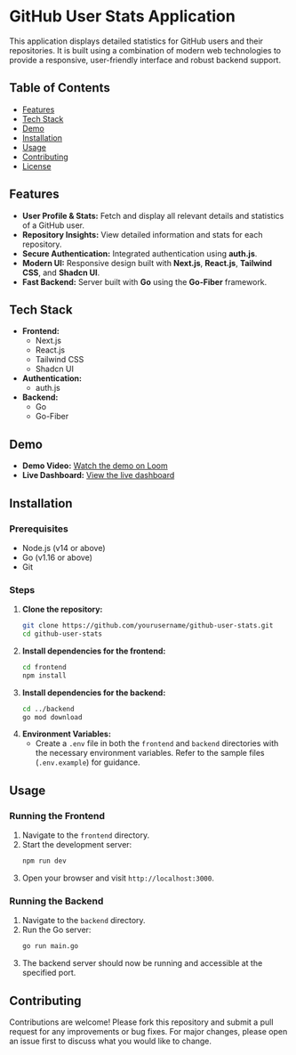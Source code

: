 # GitHub User Stats Application

This application displays detailed statistics for GitHub users and their repositories. It is built using a combination of modern web technologies to provide a responsive, user-friendly interface and robust backend support.

## Table of Contents
- [Features](#features)
- [Tech Stack](#tech-stack)
- [Demo](#demo)
- [Installation](#installation)
- [Usage](#usage)
- [Contributing](#contributing)
- [License](#license)

## Features
- **User Profile & Stats:** Fetch and display all relevant details and statistics of a GitHub user.
- **Repository Insights:** View detailed information and stats for each repository.
- **Secure Authentication:** Integrated authentication using **auth.js**.
- **Modern UI:** Responsive design built with **Next.js**, **React.js**, **Tailwind CSS**, and **Shadcn UI**.
- **Fast Backend:** Server built with **Go** using the **Go-Fiber** framework.

## Tech Stack
- **Frontend:**
  - Next.js
  - React.js
  - Tailwind CSS
  - Shadcn UI
- **Authentication:**
  - auth.js
- **Backend:**
  - Go
  - Go-Fiber

## Demo
- **Demo Video:** [Watch the demo on Loom](https://www.loom.com/share/dee0f5f41ba242cca0c3e43f1fc198aa?sid=e228765b-fa4b-4f3b-bd79-7a790ad453ad)
- **Live Dashboard:** [View the live dashboard](https://keploy-dashboard-shardendu-mishra-gsoc.vercel.app/)

## Installation

### Prerequisites
- Node.js (v14 or above)
- Go (v1.16 or above)
- Git

### Steps
1. **Clone the repository:**
   ```bash
   git clone https://github.com/yourusername/github-user-stats.git
   cd github-user-stats
   ```
2. **Install dependencies for the frontend:**
   ```bash
   cd frontend
   npm install
   ```
3. **Install dependencies for the backend:**
   ```bash
   cd ../backend
   go mod download
   ```
4. **Environment Variables:**
   - Create a `.env` file in both the `frontend` and `backend` directories with the necessary environment variables. Refer to the sample files (`.env.example`) for guidance.

## Usage

### Running the Frontend
1. Navigate to the `frontend` directory.
2. Start the development server:
   ```bash
   npm run dev
   ```
3. Open your browser and visit `http://localhost:3000`.

### Running the Backend
1. Navigate to the `backend` directory.
2. Run the Go server:
   ```bash
   go run main.go
   ```
3. The backend server should now be running and accessible at the specified port.

## Contributing
Contributions are welcome! Please fork this repository and submit a pull request for any improvements or bug fixes. For major changes, please open an issue first to discuss what you would like to change.
